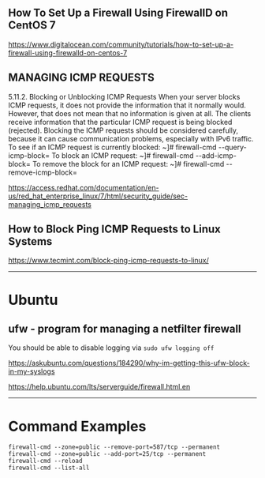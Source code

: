 
## How To Set Up a Firewall Using FirewallD on CentOS 7
https://www.digitalocean.com/community/tutorials/how-to-set-up-a-firewall-using-firewalld-on-centos-7


## MANAGING ICMP REQUESTS
5.11.2. Blocking or Unblocking ICMP Requests
When your server blocks ICMP requests, it does not provide the information that it normally would. However, that does not mean that no information is given at all. The clients receive information that the particular ICMP request is being blocked (rejected). Blocking the ICMP requests should be considered carefully, because it can cause communication problems, especially with IPv6 traffic.
To see if an ICMP request is currently blocked:
~]# firewall-cmd --query-icmp-block=<icmptype>
To block an ICMP request:
~]# firewall-cmd --add-icmp-block=<icmptype>
To remove the block for an ICMP request:
~]# firewall-cmd --remove-icmp-block=<icmptype>

https://access.redhat.com/documentation/en-us/red_hat_enterprise_linux/7/html/security_guide/sec-managing_icmp_requests


## How to Block Ping ICMP Requests to Linux Systems
https://www.tecmint.com/block-ping-icmp-requests-to-linux/


-----------------------
# Ubuntu
##  ufw - program for managing a netfilter firewall
You should be able to disable logging via
`sudo ufw logging off`


https://askubuntu.com/questions/184290/why-im-getting-this-ufw-block-in-my-syslogs


https://help.ubuntu.com/lts/serverguide/firewall.html.en



-----------------------


# Command Examples
```
firewall-cmd --zone=public --remove-port=587/tcp --permanent
firewall-cmd --zone=public --add-port=25/tcp --permanent
firewall-cmd --reload
firewall-cmd --list-all
```
